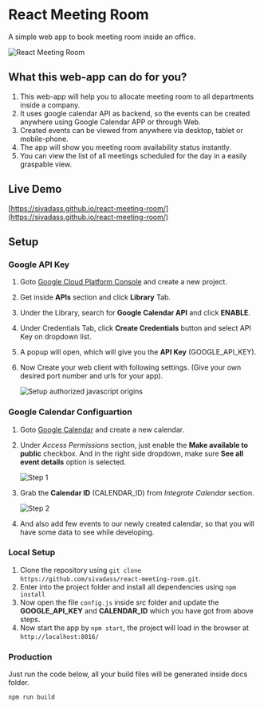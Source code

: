 # React Meeting Room

A simple web app to book meeting room inside an office.

![React Meeting Room](https://res.cloudinary.com/sivadass/image/upload/v1520738442/react-meeting-room-app.gif)

## What this web-app can do for you?

1.  This web-app will help you to allocate meeting room to all departments inside a company.
2.  It uses google calendar API as backend, so the events can be created anywhere using Google Calendar APP or through Web.
3.  Created events can be viewed from anywhere via desktop, tablet or mobile-phone.
4.  The app will show you meeting room availability status instantly.
5.  You can view the list of all meetings scheduled for the day in a easily graspable view.

## Live Demo

[https://sivadass.github.io/react-meeting-room/](https://sivadass.github.io/react-meeting-room/)

## Setup

### Google API Key

1. Goto [Google Cloud Platform Console](https://console.cloud.google.com/cloud-resource-manager) and create a new project.
2. Get inside **APIs** section and click **Library** Tab.
3. Under the Library, search for **Google Calendar API** and click **ENABLE**.
4. Under Credentials Tab, click **Create Credentials** button and select API Key on dropdown list.
5. A popup will open, which will give you the **API Key** (GOOGLE_API_KEY).
6. Now Create your web client with following settings. (Give your own desired port number and urls for your app).

   ![Setup authorized javascript origins](https://res.cloudinary.com/sivadass/image/upload/v1520732210/screen-shots/setup-authorized-javascript-origins.png)

### Google Calendar Configuartion

1.  Goto [Google Calendar](https://calendar.google.com "Google Calendar") and create a new calendar.
2.  Under _Access Permissions_ section, just enable the **Make available to public** checkbox. And in the right side dropdown, make sure **See all event details** option is selected.

    ![Step 1](https://res.cloudinary.com/sivadass/image/upload/v1520704625/screen-shots/step-1.png)

3.  Grab the **Calendar ID** (CALENDAR_ID) from _Integrate Calendar_ section.

    ![Step 2](https://res.cloudinary.com/sivadass/image/upload/v1520704853/step-2_x54i28.png)

4.  And also add few events to our newly created calendar, so that you will have some data to see while developing.

### Local Setup

1.  Clone the repository using `git clone https://github.com/sivadass/react-meeting-room.git`.
2.  Enter into the project folder and install all dependencies using `npm install`
3.  Now open the file `config.js` inside _src_ folder and update the **GOOGLE_API_KEY** and **CALENDAR_ID** which you have got from above steps.
4.  Now start the app by `npm start`, the project will load in the browser at `http://localhost:8016/`

### Production

Just run the code below, all your build files will be generated inside docs folder.

```
npm run build
```
